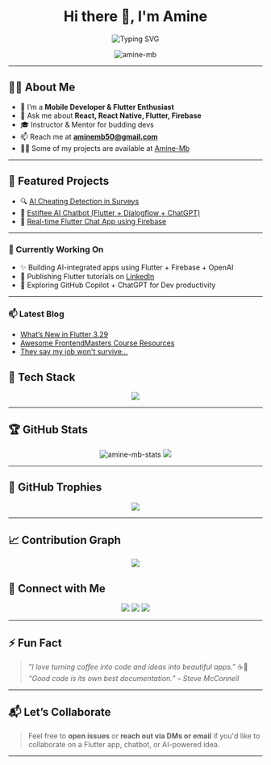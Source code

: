 <h1 align="center">Hi there 👋, I'm Amine</h1>

<p align="center">
  <img src="https://readme-typing-svg.herokuapp.com?font=Fira+Code&weight=700&size=24&duration=3000&pause=1000&color=58A6FF&center=true&vCenter=true&width=935&lines=Flutter+%7C+React+Dev+%7C+Tech+Enthusiast;Mobile+Developer+%7C+Instructor+%7C+Open+Source+Fan;Let%E2%80%99s+build+cool+stuff+together!+🚀" alt="Typing SVG" />
</p>

<p align="center">
  <img src="https://komarev.com/ghpvc/?username=Amine-Mb&label=Profile%20views&color=0e75b6&style=flat" alt="amine-mb" />
</p>

---

## 🧑‍💻 About Me

- 🔭 I’m a **Mobile Developer & Flutter Enthusiast**
- 💬 Ask me about **React, React Native, Flutter, Firebase**
- 🎓 Instructor & Mentor for budding devs
- 📫 Reach me at **aminemb50@gmail.com**
- 👨‍💻 Some of my projects are available at [Amine-Mb](https://github.com/Amine-Mb)

---

## 🌟 Featured Projects

- 🔍 [AI Cheating Detection in Surveys](https://github.com/Amine-Mb/survey-ai-detector)
- 🤖 [Estiftee AI Chatbot (Flutter + Dialogflow + ChatGPT)](https://github.com/Amine-Mb/estiftee-chatbot)
- 📱 [Real-time Flutter Chat App using Firebase](https://github.com/Amine-Mb/flutter-chat-firebase)

---

### 🚧 Currently Working On
- ✨ Building AI-integrated apps using Flutter + Firebase + OpenAI
- 📘 Publishing Flutter tutorials on [LinkedIn](https://linkedin.com/in/yourprofile)
- 🔎 Exploring GitHub Copilot + ChatGPT for Dev productivity

---

### 📫 Latest Blog 

<!-- BLOG-POST-LIST:START -->
- [What’s New in Flutter 3.29](https://medium.com/flutter/whats-new-in-flutter-3-29-f90c380c2317)
- [Awesome FrontendMasters Course Resources](https://dev.to/rahuldkjain/awesome-frontendmasters-course-resources-1gj2)
- [They say my job won't survive...](https://dev.to/alvaromontoro/they-say-my-job-wont-survive-12lc)
<!-- BLOG-POST-LIST:END -->
## 🔧 Tech Stack

<p align="center">
  <img src="https://skillicons.dev/icons?i=flutter,dart,react,js,html,css,nodejs,express,mongodb,firebase,tailwind,xd,figma" />
</p>

---

## 🏆 GitHub Stats

<p align="center">
  <img src="https://github-readme-stats.vercel.app/api?username=Amine-Mb&show_icons=true&theme=radical" alt="amine-mb-stats" />
  <img src="https://streak-stats.demolab.com?user=Amine-Mb&theme=radical&hide_border=true" />
</p>

---

## 🏅 GitHub Trophies

<p align="center">
  <img src="https://github-profile-trophy.vercel.app/?username=Amine-Mb&theme=radical&row=1&column=7" />
</p>

---

## 📈 Contribution Graph

<p align="center">
<img src="https://github-readme-activity-graph.vercel.app/graph?username=Amine-Mb&theme=react-dark" />
</p>


## 🤝 Connect with Me

<p align="center">
  <a href="https://linkedin.com/in/amine-mb"><img src="https://img.shields.io/badge/LinkedIn-blue?logo=linkedin&style=for-the-badge" /></a>
  <a href="https://x.com/Aminemb50"><img src="https://img.shields.io/badge/Twitter-black?logo=twitter&style=for-the-badge" /></a>
  <a href="https://codepen.io/Amine-Mb"><img src="https://img.shields.io/badge/Codepen-white?logo=codepen&style=for-the-badge" /></a>
</p>

---

## ⚡ Fun Fact

> _"I love turning coffee into code and ideas into beautiful apps."_ ☕📱  
> _“Good code is its own best documentation.” – Steve McConnell_

---

## 📬 Let’s Collaborate

> Feel free to **open issues** or **reach out via DMs or email** if you'd like to collaborate on a Flutter app, chatbot, or AI-powered idea.

---

